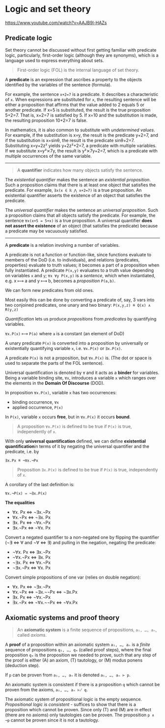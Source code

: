 # Logic and set theory

https://www.youtube.com/watch?v=AAJB9l-HAZs

## Predicate logic

Set theory cannot be discussed without first getting familiar with predicate logic, particularly, first-order logic (although they are synonyms), which is a language used to express everything about sets.

>First-order logic (FOL) is the internal language of set theory.

A **predicate** is an expression that ascribes a property to the objects identified by the variables of the sentence (formula).

For example, the sentence `x+2=7` is a predicate. It describes a characteristic of `x`. When expressions are substituted for `x`, the resulting sentence will be either a proposition that affirms that the value added to 2 equals 5 or another predicate. If x=5 is substituted, the result is the true proposition 5+2=7. That is, x+2=7 is satisfied by 5. If x=10 and the substitution is made, the resulting proposition 10+2=7 is false.

In mathematics, it is also common to substitute with *undetermined values*. For example, if the substitution is x=y, the result is the predicate y+2=7, and if the substitution is x=sinθ, the result is the predicate sinθ+2=7. Substituting x=y+2z² yields y+2z²+2=7, a predicate with multiple variables. If we substitute x=y²⨯7y, the result is y²⨯7y+2=7, which is a predicate with multiple occurrences of the same variable.


---

>A **quantifier** indicates how many objects satisfy the sentence.

The *existential quantifier* makes the sentence an *existential proposition*. Such a proposition claims that there is at least one object that satisfies the predicate. For example, `∃x(x ∈ ℝ ⋀ x+2=7)` is a true proposition. An existential quantifier asserts the existence of an object that satisfies the predicate.

The *universal quantifier* makes the sentence an *universal proposition*. Such a proposition claims that all objects satisfy the predicate. For example, the sentence `∀x(x+5 = 5+x)` is a true proposition. A universal quantifier **does not assert the existence** of an object (that satisfies the predicate) because a predicate may be vacuuously satisfied.




---

A **predicate** is a relation involving a number of variables.

A predicate is not a function or function-like, since functions evaluate to members of the DoD (i.e. to individuals), and relations (predicates, properties) evaluate to truth values; it becomes a part of a proposition when fully instantiated. A predicate `P(x,y)` evaluates to a truth value depending on variables `x` and `y`; `∀x ∀y P(x,y)` is a *sentence*, which when instantiated, e.g. x ⟼ a and y ⟼ b, becomes a *proposition* `P(a,b)`.


We can form new predicates from old ones.

Most easily this can be done by converting a predicate of, say, 3 vars into two conjoined predicates, one unary and two binary: `P(x,y,z) ≝ Q(x) ∧ R(y,z)`

*Quantification* lets us produce *propositions* from *predicates* by quantifying variables.

`∀x.P(x)` ⟼ `P(a)` where `a` is a constant (an element of DoD)

A unary predicate `P(x)` is converted into a proposition by universally or existentially quantifying variable `x`, i.e. `∀x.P(x)` or `∃x.P(x)`.

A predicate `P(x)` is not a proposition, but `∀x.P(x)` is. (The dot or space is used to separate the parts of the FOL sentence).

Universal quantification is denoted by `∀` and it acts as a **binder** for variables. Being a variable binding site, `∀x`, introduces a variable `x` which ranges over the elements in the **Domain Of Discourse** (DOD).

In proposition `∀x.P(x)`, variable `x` has two occurrences:
- binding occurrence, `∀x`
- applied occurrence, `P(x)`

In `P(x)`, variable `x` occurs **free**, but in `∀x.P(x)` it occurs **bound**.

>A proposition `∀x.P(x)` is defined to be true if `P(x)` is true, independently of `x`.


With only **universal quantification** defined, we can define **existential quantification**in terms of it by negating the universal quantifier and the predicate, i.e. by

`∃x.Px ≝ ¬∀x.¬Px`


>Proposition `∃x.P(x)` is defined to be true if `P(x)` is true, independently of `x`.


A corollary of the last definition is: 

`∀x.¬P(x) ⇔ ¬∃x.P(x)`


**The equalities**
- ∀x. Px ⇔ ¬∃x.¬Px
- ∀x.¬Px ⇔ ¬∃x. Px
- ∃x. Px ⇔ ¬∀x.¬Px
- ∃x.¬Px ⇔ ¬∀x. Px



Convert a negated quantifier to a non-negated one by flipping the quantifier (¬∃ ⇔ ∀ and ¬∀ ⇔ ∃) and pulling in the negation, negating the predicate:
- ¬∀x. Px ⇔ ∃x.¬Px
- ¬∀x.¬Px ⇔ ∃x. Px
- ¬∃x. Px ⇔ ∀x.¬Px
- ¬∃x.¬Px ⇔ ∀x. Px

Convert simple propositions of one var (relies on double negation):
- ∀x. Px ⇔ ¬∃x.¬Px
- ∀x.¬Px ⇔ ¬∃x.¬¬Px ⇔ ¬∃x.Px
- ∃x. Px ⇔ ¬∀x.¬Px
- ∃x.¬Px ⇔ ¬∀x.¬¬Px ⇔ ¬∀x.Px


## Axiomatic systems and proof theory

>An **axiomatic system** is a finite sequence of propositions, `a₁, …, aₙ`, called *axioms*.


A **proof** of a proposition within an axiomatic system `a₁, …, aₙ` is a *finite* sequence of propositions `q₁, …, qₘ` (called proof steps), where the final proposition `qₘ` is the proposition we needed to prove, such that any step of the proof is either (A) an axiom, (T) tautology, or (M) modus ponens (deduction step).

If `p` can be proven from `a₁, …, aₙ` it is denoted `a₁, …, aₙ ⊢ p`.

An axiomatic system is consistent if there is a proposition `q` which cannot be proven from the axioms, `a₁, …, aₙ ⊬ q`.

The axiomatic system of propositional logic is the empty sequence. *Propositional logic is consistent* - suffices to show that there is a proposition which cannot be proven. Since only (T) and (M) are in effect (there are no axioms) only tautologies can be proven. The proposition `p ∧ ¬p` cannot be proven since it is not a tautology.
